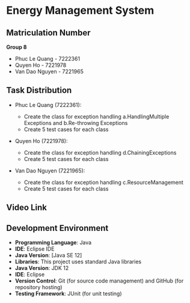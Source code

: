 # Energy Management System

## Matriculation Number
**Group 8**
- Phuc Le Quang - 7222361
- Quyen Ho - 7221978
- Van Dao Nguyen - 7221965

## Task Distribution
- Phuc Le Quang (7222361): 
    - Create the class for exception handling a.HandlingMultiple Exceptions and b.Re-throwing Exceptions
    - Create 5 test cases for each class

- Quyen Ho (7221978):
    - Create the class for exception handling d.ChainingExceptions
    - Create 5 test cases for each class

- Van Dao Nguyen (7221965): 
    - Create the class for exception handling c.ResourceManagement 
    - Create 5 test cases for each class

## Video Link

## Development Environment
- **Programming Language**: Java
- **IDE**: Eclipse IDE
- **Java Version**: [Java SE 12]
- **Libraries**: This project uses standard Java libraries
- **Java Version**: JDK 12
- **IDE**: Eclipse
- **Version Control**: Git (for source code management) and GitHub (for repository hosting)
- **Testing Framework**: JUnit (for unit testing)
